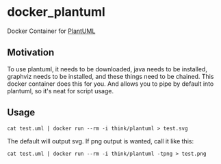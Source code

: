 # docker_plantuml

Docker Container for [PlantUML](http://plantuml.com)

## Motivation

To use plantuml, it needs to be downloaded, java needs to be installed, graphviz needs to be installed, and these things need to be chained.
This docker container does this for you. And allows you to pipe by default into plantuml, so it's neat for script usage.

## Usage

```
cat test.uml | docker run --rm -i think/plantuml > test.svg
```

The default will output svg. If png output is wanted, call it like this:

```
cat test.uml | docker run --rm -i think/plantuml -tpng > test.png
```

